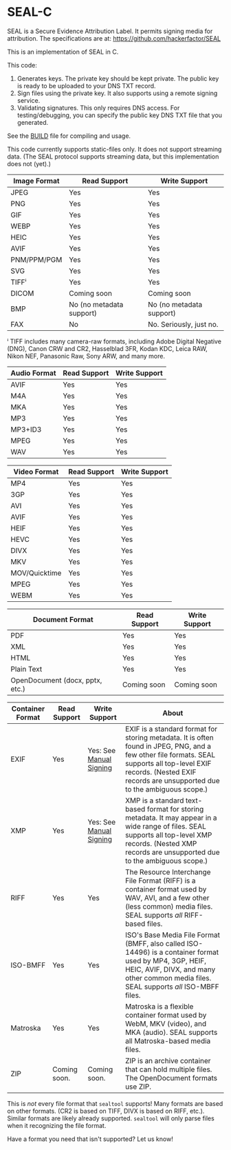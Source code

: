 # SEAL-C
SEAL is a Secure Evidence Attribution Label. It permits signing media for attribution. The specifications are at: https://github.com/hackerfactor/SEAL

This is an implementation of SEAL in C.

This code:
1. Generates keys. The private key should be kept private. The public key is ready to be uploaded to your DNS TXT record.
2. Sign files using the private key. It also supports using a remote signing service.
3. Validating signatures. This only requires DNS access. For testing/debugging, you can specify the public key DNS TXT file that you generated.

See the [BUILD](BUILD.md) file for compiling and usage.

This code currently supports static-files only. It does not support streaming data. (The SEAL protocol supports streaming data, but this implementation does not (yet).)

|Image Format|Read Support|Write Support|
|------|-------------|------------|
|JPEG  |Yes|Yes|
|PNG   |Yes|Yes|
|GIF   |Yes|Yes|
|WEBP  |Yes|Yes|
|HEIC  |Yes|Yes|
|AVIF  |Yes|Yes|
|PNM/PPM/PGM|Yes|Yes|
|SVG   |Yes|Yes|
|TIFFⁱ  |Yes|Yes|
|DICOM |Coming soon|Coming soon|
|BMP   |No (no metadata support)|No (no metadata support)|
|FAX   |No|No. Seriously, just no.|

ⁱ TIFF includes many camera-raw formats, including Adobe Digital Negative (DNG), Canon CRW and CR2, Hasselblad 3FR, Kodan KDC, Leica RAW, Nikon NEF, Panasonic Raw, Sony ARW, and many more.

|Audio Format|Read Support|Write Support|
|------|-------------|------------|
|AVIF  |Yes|Yes|
|M4A   |Yes|Yes|
|MKA   |Yes|Yes|
|MP3   |Yes|Yes|
|MP3+ID3|Yes|Yes|
|MPEG  |Yes|Yes|
|WAV   |Yes|Yes|

|Video Format|Read Support|Write Support|
|------|-------------|------------|
|MP4   |Yes|Yes|
|3GP   |Yes|Yes|
|AVI   |Yes|Yes|
|AVIF  |Yes|Yes|
|HEIF  |Yes|Yes|
|HEVC  |Yes|Yes|
|DIVX  |Yes|Yes|
|MKV   |Yes|Yes|
|MOV/Quicktime |Yes|Yes|
|MPEG  |Yes|Yes|
|WEBM  |Yes|Yes|

|Document Format|Read Support|Write Support|
|------|-------------|------------|
|PDF |Yes|Yes|
|XML|Yes|Yes|
|HTML|Yes|Yes|
|Plain Text|Yes|Yes|
|OpenDocument (docx, pptx, etc.)|Coming soon|Coming soon|

|Container Format|Read Support|Write Support|About|
|------|-------------|------------|-----|
|EXIF  |Yes|Yes: See [Manual Signing](BUILD.md#manualsigning)|EXIF is a standard format for storing metadata. It is often found in JPEG, PNG, and a few other file formats. SEAL supports all top-level EXIF records. (Nested EXIF records are unsupported due to the ambiguous scope.)
|XMP |Yes|Yes: See [Manual Signing](BUILD.md#manualsigning)|XMP is a standard text-based format for storing metadata. It may appear in a wide range of files. SEAL supports all top-level XMP records. (Nested XMP records are unsupported due to the ambiguous scope.)
|RIFF |Yes|Yes|The Resource Interchange File Format (RIFF) is a container format used by WAV, AVI, and a few other (less common) media files. SEAL supports *all* RIFF-based files.|
|ISO-BMFF |Yes|Yes|ISO's Base Media File Format (BMFF, also called ISO-14496) is a container format used by MP4, 3GP, HEIF, HEIC, AVIF, DIVX, and many other common media files. SEAL supports *all* ISO-MBFF files.|
|Matroska |Yes|Yes|Matroska is a flexible container format used by WebM, MKV (video), and MKA (audio). SEAL supports all Matroska-based media files.|
|ZIP |Coming soon. |Coming soon.|ZIP is an archive container that can hold multiple files. The OpenDocument formats use ZIP.|

This is *not* every file format that `sealtool` supports! Many formats are based on other formats. (CR2 is based on TIFF, DIVX is based on RIFF, etc.). Similar formats are likely already supported. `sealtool` will only parse files when it recognizing the file format.

Have a format you need that isn't supported? Let us know!


